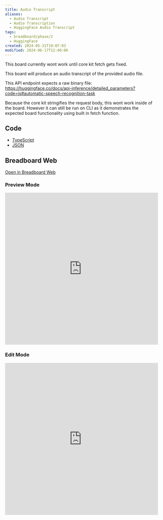 ```yaml
---
title: Audio Transcript
aliases:
  - Audio Transcript
  - Audio Transcription
  - HuggingFace Audio Transcript
tags:
  - breadboard/phase/2
  - HuggingFace
created: 2024-05-31T19:07:03
modified: 2024-06-17T12:40:06
---
```


This board currently wont work until core kit fetch gets fixed.

This board will produce an audio transcript of the provided audio file.

This API endpoint expects a raw binary file: <https://huggingface.co/docs/api-inference/detailed_parameters?code=js#automatic-speech-recognition-task>

Because the core kit stringifies the request body, this wont work inside of the board. However it can still be run on CLI as it demonstrates the expected board functionality using built in fetch function.

## Code

- [TypeScript](https://github.com/ExaDev/breadboard-examples/blob/main/src/examples/audio-transcript/index.ts)
- [JSON](https://github.com/ExaDev/breadboard-examples/blob/main/src/examples/audio-transcript/graph.json)

## Breadboard Web

[Open in Breadboard Web](https://breadboard-ai.web.app/?board=https://raw.githubusercontent.com/ExaDev/breadboard-examples/main/src/examples/audio-transcript/graph.json)

### Preview Mode

<iframe src="https://breadboard-ai.web.app/?board=https://raw.githubusercontent.com/ExaDev/breadboard-examples/main/src/examples/audio-transcript/graph.json&embed" style="width: 100%; height: 500px; border: 0;"></iframe>

### Edit Mode

<iframe src="https://breadboard-ai.web.app/?board=https://raw.githubusercontent.com/ExaDev/breadboard-examples/main/src/examples/audio-transcript/graph.json" style="width: 100%; height: 500px; border: 0;"></iframe>
